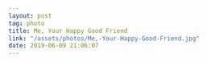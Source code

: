 ```yaml
---
layout: post
tag: photo
title: Me, Your Happy Good Friend
link: "/assets/photos/Me,-Your-Happy-Good-Friend.jpg"
date: 2019-06-09 21:06:07
---
```

